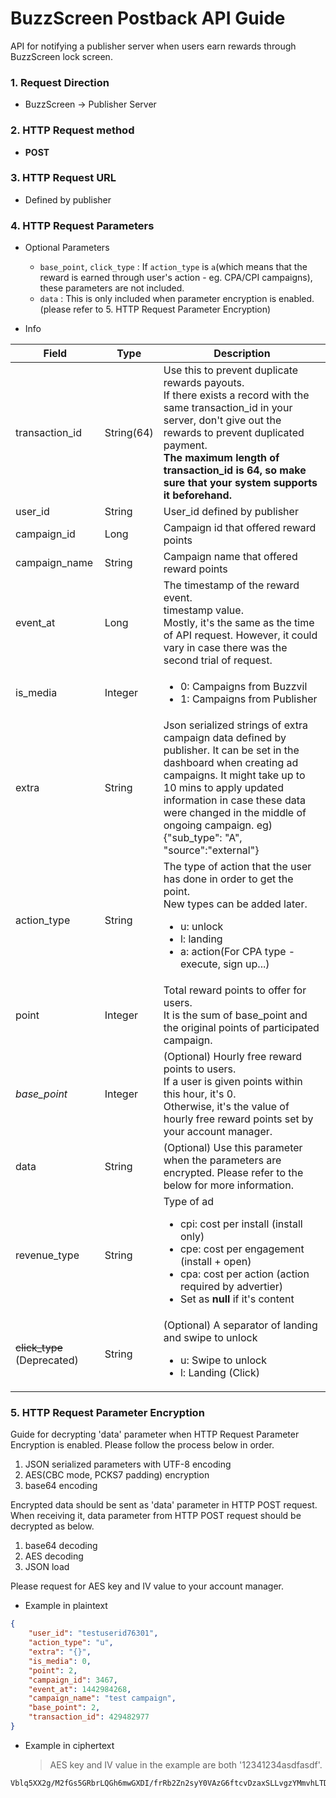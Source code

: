 # BuzzScreen Postback API Guide
API for notifying a publisher server when users earn rewards through BuzzScreen lock screen.

### 1. Request Direction
* BuzzScreen -> Publisher Server
 
### 2. HTTP Request method

* **POST**
 
### 3. HTTP Request URL

* Defined by publisher
 
### 4. HTTP Request Parameters

* Optional Parameters
    * `base_point`, `click_type` : If `action_type` is `a`(which means that the reward is earned through user's action - eg. CPA/CPI campaigns), these parameters are not included.
    * `data` : This is only included when parameter encryption is enabled.(please refer to 5. HTTP Request Parameter Encryption)

* Info

| Field | Type | Description |
|-------|------|-------------|
| transaction_id | String(64)  | Use this to prevent duplicate rewards payouts.<br>If there exists a record with the same transaction_id in your server, don't give out the rewards to prevent duplicated payment.<br>**The maximum length of transaction_id is 64, so make sure that your system supports it beforehand.** |
| user_id        | String  | User_id defined by publisher |
| campaign_id    | Long    | Campaign id that offered reward points |
| campaign_name  | String  | Campaign name that offered reward points |
| event_at       | Long    | The timestamp of the reward event.<br>timestamp value.<br>Mostly, it's the same as the time of API request. However, it could vary in case there was the second trial of request. |
| is_media       | Integer | <ul><li>0: Campaigns from Buzzvil</li><li>1: Campaigns from Publisher</li></ul> |
| extra          | String  | Json serialized strings of extra campaign data defined by publisher. It can be set in the dashboard when creating ad campaigns. It might take up to 10 mins to apply updated information in case these data were changed in the middle of ongoing campaign. eg) {"sub_type": "A", "source":"external"} |
| action_type | String | The type of action that the user has done in order to get the point.<br>New types can be added later.<ul><li>u: unlock</li><li>l: landing </li><li>a: action(For CPA type - execute, sign up...)</li></ul>|
| point | Integer | Total reward points to offer for users.<br>It is the sum of base_point and the original points of participated campaign.|
| *base_point*   | Integer | (Optional) Hourly free reward points to users.<br>If a user is given points within this hour, it's 0.<br>Otherwise, it's the value of hourly free reward points set by your account manager. |
| data | String  | (Optional) Use this parameter when the parameters are encrypted. Please refer to the below for more information. |
| revenue_type | String  | Type of ad <ul><li>cpi: cost per install (install only)</li><li>cpe: cost per engagement (install + open)</li><li>cpa: cost per action (action required by advertier)</li><li>Set as **null** if it's content</li></ul> |
| ~~click_type~~ (Deprecated) | String  | (Optional) A separator of landing and swipe to unlock <ul><li>u: Swipe to unlock</li><li>l: Landing (Click) </li></ul> |

### 5. HTTP Request Parameter Encryption
Guide for decrypting 'data' parameter when HTTP Request Parameter Encryption is enabled. Please follow the process below in order.

1. JSON serialized parameters with UTF-8 encoding
2. AES(CBC mode, PCKS7 padding) encryption
3. base64 encoding

Encrypted data should be sent as 'data' parameter in HTTP POST request.
When receiving it, data parameter from HTTP POST request should be decrypted as below.

1. base64 decoding
2. AES decoding
3. JSON load
 
Please request for AES key and IV value to your account manager.
 
- Example in plaintext
```json
{
    "user_id": "testuserid76301", 
    "action_type": "u", 
    "extra": "{}", 
    "is_media": 0,
    "point": 2,
    "campaign_id": 3467,
    "event_at": 1442984268,
    "campaign_name": "test campaign",
    "base_point": 2,
    "transaction_id": 429482977
}
```

- Example in ciphertext
    
    > AES key and IV value in the example are both '12341234asdfasdf'.

```
Vblq5XX2g/M2fGs5GRbrLQGh6mwGXDI/frRb2Zn2syY0VAzG6ftcvDzaxSLLvgzYMmvhLTDKZATDX2F9U4AENfBZYQ/Ov+Y9QPfW9A39kaQi/XS3kea09+aI1pO0NkHqP8My8TuR//xhVYtoWovSIw42jbTzUhgJ8SePTC5ZwrLg7bOS7cy3gEgcHL9XzUOrxL8RqMo8fieSMv9hr2YkJJmNL2t0akyj/Hz/lXUvOqhrb9mmFuSlWLF/kS8af3fRKgjxNjGGIVDoVotPipFSbHbpExSp6wY0wsmjfcXGw6g=
```

